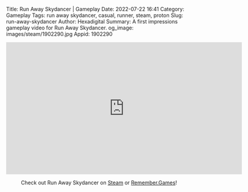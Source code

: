Title: Run Away Skydancer | Gameplay
Date: 2022-07-22 16:41
Category: Gameplay
Tags: run away skydancer, casual, runner, steam, proton
Slug: run-away-skydancer
Author: Hexadigital
Summary: A first impressions gameplay video for Run Away Skydancer.
og_image: images/steam/1902290.jpg
Appid: 1902290

<center><iframe src="https://www.youtube.com/embed/O_W-gPiPVRk?feature=oembed" allow="accelerometer; autoplay; encrypted-media; gyroscope; picture-in-picture" width="640" height="360" frameborder="0"></iframe>

Check out Run Away Skydancer on [Steam](https://store.steampowered.com/app/1902290/?curator_clanid=34633900) or [Remember.Games](https://remember.games/game/6133/)!</center>